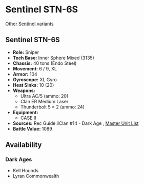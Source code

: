 # Sentinel STN-6S 

[Other Sentinel variants](../sentinel.md) 

## Sentinel STN-6S 

- **Role:** Sniper 
- **Tech Base:** Inner Sphere Mixed (3135) 
- **Chassis:** 40 tons (Endo Steel) 
- **Movement:** 6 / 9, XL 
- **Armor:** 104 
- **Gyroscope:** XL Gyro 
- **Heat Sinks:** 10 (20) 
- **Weapons:** 
  - Ultra AC/5 (ammo: 20) 
  - Clan ER Medium Laser 
  - Thunderbolt 5 × 2 (ammo: 24) 
- **Equipment:** 
  - CASE II 
- **Sources:** Rec Guide:ilClan #14 - Dark Age , [Master Unit List](http://masterunitlist.info/Unit/Details/8160/sentinel-stn-6s) 
- **Battle Value:** 1089 

## Availability 

### Dark Ages 

- Kell Hounds 
- Lyran Commonwealth 

